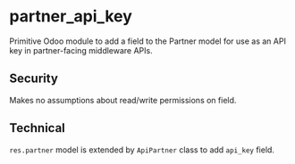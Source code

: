 # partner_api_key
Primitive Odoo module to add a field to the Partner model for use as an API key
in partner-facing middleware APIs.

## Security
Makes no assumptions about read/write permissions on field.

## Technical
`res.partner` model is extended by `ApiPartner` class to add `api_key` field.
